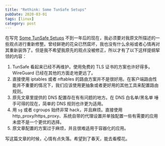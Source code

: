 ```yaml
---
title: "Rethink: Some TunSafe Setups"
pubDate: 2020-03-01
tags: [linux]
category: post
---
```


在写完 [Some TunSafe Setups](/blog/some-tunsafe-setups-feat-thought-fedora) 不到一年后的现在，我必须要对我原文所描述的一些观点进行重新修整。曾经鲜艳的花朵已然腐坏，我也没有什么余裕或者心情再对其重新装饰了。但是我不希望我原先的观点没被修正，所以才有了以下这样提纲挈领的内容：

1. TunSafe 看起来已经不再维护。使用免费的 TLS 证书的方案也许好得多。WireGuard 已经在其他的方面走地更远了。
2. 直接使用 iptables 或者 nftables 的路由方案并不是很好用。在客户端路由性能并不重要的情况下，我们应该使用更抽象或者更好用的其他工具来配置路由规则。
3. 原先文章里提供的 DNS 配置存在有有问题的地方。在 DNS 白名单/黑名单 唾手可得的现在，简单的 DNS 规则也许更为适用。
4. 用 `sg` 或者 cgroups 始终非常 hack，并且麻烦。直接使用 http_proxy/https_proxy、系统自带的代理设置并单独配置一些有需要的应用未尝不是一个更优的选择。
5. 原文章配置的方案过于麻烦，并且很难适用于容器化的应用。

写这篇文章的时候，心情有点失落。希望到了春天，能去看樱花。

